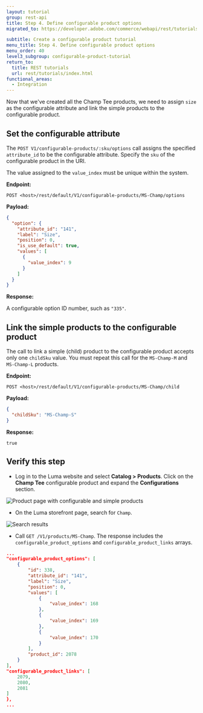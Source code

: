 ```yaml
---
layout: tutorial
group: rest-api
title: Step 4. Define configurable product options
migrated_to: https://developer.adobe.com/commerce/webapi/rest/tutorials/configurable-product/define-config-product-options/

subtitle: Create a configurable product tutorial
menu_title: Step 4. Define configurable product options
menu_order: 40
level3_subgroup: configurable-product-tutorial
return_to:
  title: REST tutorials
  url: rest/tutorials/index.html
functional_areas:
  - Integration
---
```


Now that we've created all the Champ Tee products, we need to assign `size` as the configurable attribute and link the simple products to the configurable product.

## Set the configurable attribute

The `POST V1/configurable-products/:sku/options` call assigns the specified `attribute_id` to be the configurable attribute. Specify the `sku` of the configurable product in the URI.

The value assigned to the `value_index` must be unique within the system.

**Endpoint:**

`POST <host>/rest/default/V1/configurable-products/MS-Champ/options`

**Payload:**

```json
{
  "option": {
    "attribute_id": "141",
    "label": "Size",
    "position": 0,
    "is_use_default": true,
    "values": [
      {
        "value_index": 9
      }
    ]
  }
}
```

**Response:**

A configurable option ID number, such as `"335"`.

## Link the simple products to the configurable product

The call to link a simple (child) product to the configurable product accepts only one `childSku` value. You must repeat this call for the `MS-Champ-M` and `MS-Champ-L` products.

**Endpoint:**

`POST <host>/rest/default/V1/configurable-products/MS-Champ/child`

**Payload:**

```json
{
  "childSku": "MS-Champ-S"
}
```

**Response:**

`true`

## Verify this step

*  Log in to the Luma website and select **Catalog > Products**. Click on the **Champ Tee** configurable product and expand the **Configurations** section.

![Product page with configurable and simple products](https://developer.adobe.com/commerce/webapi/rest/images/configurations-section.png)

*  On the Luma storefront page, search for `Champ`.

![Search results](https://developer.adobe.com/commerce/webapi/rest/images/search-results.png)

*  Call `GET /V1/products/MS-Champ`. The response includes the `configurable_product_options` and `configurable_product_links` arrays.

```json
...
"configurable_product_options": [
    {
        "id": 338,
        "attribute_id": "141",
        "label": "Size",
        "position": 0,
        "values": [
            {
                "value_index": 168
            },
            {
                "value_index": 169
            },
            {
                "value_index": 170
            }
        ],
        "product_id": 2078
    }
],
"configurable_product_links": [
    2079,
    2080,
    2081
]
},
...
```
